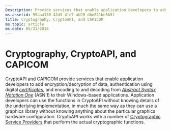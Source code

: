 ```yaml
---
Description: Provide services that enable application developers to add encryption/decryption of data, authentication using digital certificates, and encoding to and decoding from Abstract Syntax Notation One (ASN.1) to their Windows-based applications.
ms.assetid: 99aa4130-42d3-4fe7-ab20-dbe821be5b5f
title: Cryptography, CryptoAPI, and CAPICOM
ms.topic: article
ms.date: 05/31/2018
---
```


# Cryptography, CryptoAPI, and CAPICOM

CryptoAPI and CAPICOM provide services that enable application developers to add encryption/decryption of data, authentication using digital [*certificates*](https://msdn.microsoft.com/en-us/library/ms721572(v=VS.85).aspx), and encoding to and decoding from [*Abstract Syntax Notation One*](https://msdn.microsoft.com/en-us/library/ms721532(v=VS.85).aspx) (ASN.1) to their Windows-based applications. Application developers can use the functions in CryptoAPI without knowing details of the underlying implementation, in much the same way as they can use a graphics library without knowing anything about the particular graphics hardware configuration. CryptoAPI works with a number of [Cryptographic Service Providers](microsoft-cryptographic-service-providers.md) that perform the actual cryptographic functions.

 

 



